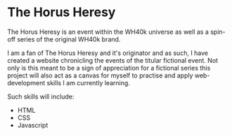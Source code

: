 # The Horus Heresy

The Horus Heresy is an event within the WH40k universe as well as a spin-off series of the original WH40k brand. 

I am a fan of The Horus Heresy and it's originator and as such, I have created a website chronicling the events of the titular fictional event. 
Not only is this meant to be a sign of appreciation for a fictional series this project will also act as a canvas for myself to practise and apply web-development skills I am currently learning. 

Such skills will include:
- HTML
- CSS 
- Javascript 


